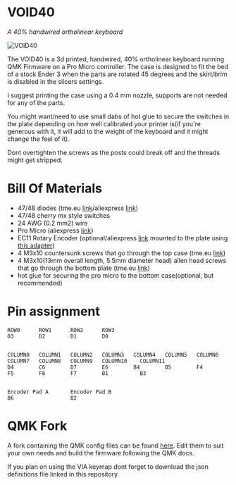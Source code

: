 # VOID40
*A 40% handwired ortholinear keyboard*

![VOID40](https://i.imgur.com/H7uoMas.jpg)

The VOID40 is a 3d printed, handwired, 40% ortholinear keyboard running QMK Firmware on a Pro Micro controller. The case is designed to fit the bed of a stock Ender 3 when the parts are rotated 45 degrees and the skirt/brim is disabled in the slicers settings.

I suggest printing the case using a 0.4 mm nozzle, supports are not needed for any of the parts.

You might want/need to use small dabs of hot glue to secure the switches in the plate depending on how well calibrated your printer is(if you're generous with it, it will add to the weight of the keyboard and it might change the feel of it).

Dont overtighten the screws as the posts could break off and the threads might get stripped.


# Bill Of Materials

* 47/48 diodes (tme.eu [link](https://www.tme.eu/ro/en/details/1n4148-dio/tht-universal-diodes/diotec-semiconductor/1n4148/)/aliexpress [link](https://www.aliexpress.com/item/32729204179.html))
* 47/48 cherry mx style switches
* 24 AWG (0.2 mm2) wire
* Pro Micro (aliexpress [link](https://www.aliexpress.com/item/32902569443.html))
* EC11 Rotary Encoder (optional/aliexpress [link](https://www.aliexpress.com/item/32872039030.html) mounted to the plate using [this adapter](https://www.thingiverse.com/thing:3770166))
* 4 M3x10 countersunk screws that go through the top case (tme.eu [link](https://www.tme.eu/ro/en/details/b3x10_bn661/bolts/bossard/1250752/))
* 4 M3x10(13mm overall length, 5.5mm diameter head) allen head screws that go through the bottom plate (tme.eu [link](https://www.tme.eu/ro/en/details/m3x10_d912-a2/bolts/kraftberg/))
* hot glue for securing the pro micro to the bottom case(optional, but recommended)

# Pin assignment

    ROW0      ROW1      ROW2      ROW3
    D3        D2        D1        D0
    
    
    COLUMN0   COLUMN1   COLUMN2   COLUMN3   COLUMN4   COLUMN5   COLUMN6   COLUMN7   COLUMN8   COLUMN9   COLUMN10    COLUMN11
    D4        C6        D7        E6        B4        B5        F4        F5        F6        F7        B1          B3


    Encoder Pad A       Encoder Pad B
    B6                  B2

# QMK Fork

A fork containing the QMK config files can be found [here](https://github.com/victorlucachi/qmk_firmware/tree/master/keyboards/handwired/void40). Edit them to suit your own needs and build the firmware following the QMK docs.

If you plan on using the VIA keymap dont forget to download the json definitions file linked in this repository.
